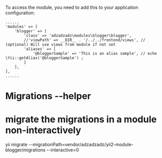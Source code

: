 To access the module, you need to add this to your application configuration:

    ......
	'modules' => [
        'blogger' => [
            'class' => 'adzadzadz\modules\blogger\blogger',
            //'viewPath' => __DIR__ . '/../../frontend/views', // (optional) Will use views from module if not set
            'aliases' => [
                '@bloggerSample' => 'This is an alias sample', // echo \Yii::getAlias('@bloggerSample') ;
            ]
        ],
    ],
    ......

# Migrations --helper

# migrate the migrations in a module non-interactively
yii migrate --migrationPath=vendor/adzadzadz/yii2-module-blogger/migrations --interactive=0